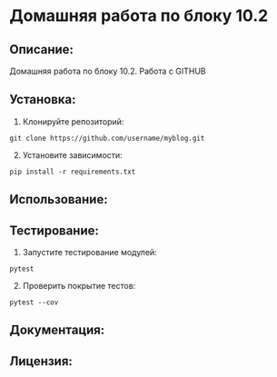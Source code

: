 # Домашняя работа по блоку 10.2

## Описание:

Домашняя работа по блоку 10.2. Работа с GITHUB
 

## Установка:

1. Клонируйте репозиторий:
```
git clone https://github.com/username/myblog.git
```
2. Установите зависимости:
```
pip install -r requirements.txt
```
## Использование:


## Тестирование:

1. Запустите тестирование модулей:
```
pytest
```
2. Проверить покрытие тестов:
```
pytest --cov
```
## Документация:



## Лицензия:

